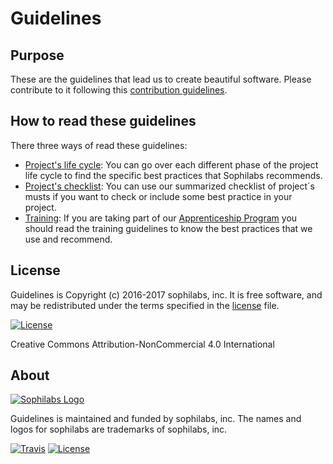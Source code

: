 # Guidelines

## Purpose

These are the guidelines that lead us to create beautiful software.
Please contribute to it following this [contribution guidelines](./CONTRIBUTING.md).

## How to read these guidelines

There three ways of read these guidelines:

* [Project's life cycle](./project-life-cycle.md):
  You can go over each different phase of the project life cycle to find the specific best practices
  that Sophilabs recommends.
* [Project's checklist](./checklist.md):
  You can use our summarized checklist of project´s musts if you want to check or
  include some best practice in your project.
* [Training](./training.md):
  If you are taking part of our [Apprenticeship Program](./apprenticeship-program/README.md) you
  should read the training guidelines to know the best practices that we use and recommend.

## License

Guidelines is Copyright (c) 2016-2017 sophilabs, inc. It is free software, and may be
redistributed under the terms specified in the [license](./LICENSE.md) file.

[![License](https://licensebuttons.net/l/by-nc/4.0/88x31.png)](./LICENSE.md)

Creative Commons Attribution-NonCommercial 4.0 International

## About

[![Sophilabs Logo](https://s3.amazonaws.com/sophilabs-assets/logo/logo_300x66.gif)](https://sophilabs.co)

Guidelines is maintained and funded by sophilabs, inc. The names and logos for
sophilabs are trademarks of sophilabs, inc.

[![Travis](https://img.shields.io/travis/sophilabs/guidelines.svg?style=flat-square)](https://travis-ci.org/sophilabs/guidelines)
[![License](https://img.shields.io/github/license/sophilabs/guidelines.svg?style=flat-square)](./LICENSE.md)
